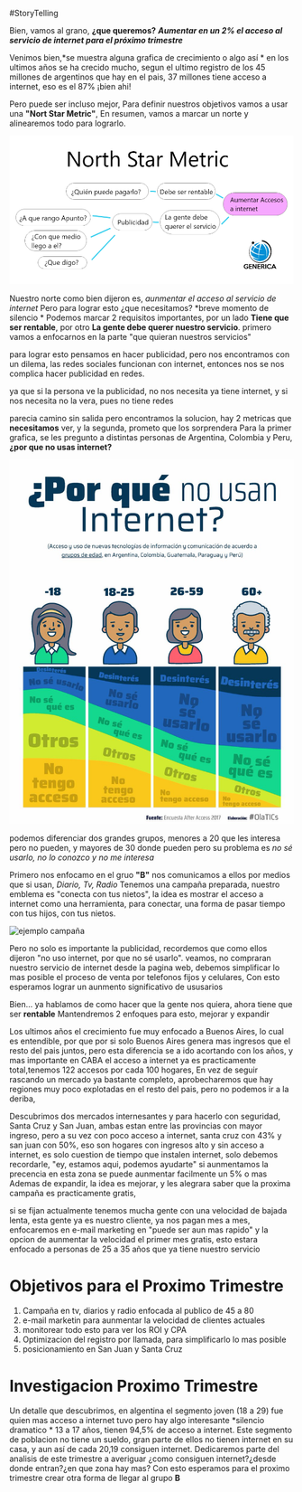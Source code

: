 #StoryTelling

Bien, vamos al grano, **¿que queremos?**
**_Aumentar en un 2% el acceso al servicio de internet para el próximo trimestre_**

Venimos bien,*se muestra alguna grafica de crecimiento o algo así * en los ultimos años se ha crecido mucho,
segun el ultimo registro de los 45 millones de argentinos que hay en el pais, 37 millones tiene acceso a internet, eso es el 87% ¡bien ahi!

Pero puede ser incluso mejor, Para definir nuestros objetivos vamos a usar una **"Nort Star Metric"**, En resumen, vamos a marcar un norte y alinearemos todo para lograrlo.

![imagen](https://raw.githubusercontent.com/Daumian/ProjectoN2/main/imagenes/metric.png)

Nuestro norte como bien dijeron es, _aunmentar el acceso al servicio de internet_ Pero para lograr esto ¿que necesitamos? 
*breve momento de silencio *
Podemos marcar 2 requisitos importantes, por un lado **Tiene que ser rentable**, por otro **La gente debe querer nuestro servicio**.
primero vamos a enfocarnos en la parte "que quieran nuestros servicios" 

para lograr esto pensamos en hacer publicidad, pero nos encontramos con un dilema, las redes sociales funcionan con internet, 
entonces nos se nos complica hacer publicidad en redes.

ya que si la persona ve la publicidad, no nos necesita ya tiene internet,
y si nos necesita no la vera, pues no tiene redes

parecia camino sin salida pero encontramos la solucion, hay 2 metricas que **necesitamos** ver, y la segunda, prometo que los sorprendera
Para la primer grafica, se les pregunto a distintas personas de Argentina, Colombia y Peru, __¿por que no usas internet?__

![imagen](https://raw.githubusercontent.com/Daumian/ProjectoN2/main/imagenes/DbuOE8UXUAAV1Yj.jpg)


podemos diferenciar dos grandes grupos, menores a 20 que les interesa pero no pueden, y mayores de 30 donde pueden pero su problema es _no sé usarlo, no lo conozco y no me interesa_

Primero nos enfocamo en el gruo **"B"** nos comunicamos a ellos por medios que si usan, _Diario, Tv, Radio_ 
Tenemos una campaña preparada, nuestro emblema es "conecta con tus nietos", la idea es mostrar el acceso a internet como una herramienta, para conectar, una forma de pasar tiempo con tus hijos, con tus nietos.

<image width="300" height = "220" src="https://previews.123rf.com/images/racorn/racorn1401/racorn140100312/25631783-lindo-ni%C3%B1o-leyendo-un-tablet-con-sus-abuelos-mientras-se-sienta-en-su-regazo-abuelas-ancianos-para.jpg" alt="ejemplo campaña">

Pero no solo es importante la publicidad, recordemos que como ellos dijeron "no uso internet, por que no sé usarlo".
veamos, no compraran nuestro servicio de internet desde la pagina web, debemos simplificar lo mas posible el proceso de venta por telefonos fijos y celulares, 
Con esto esperamos lograr un aunmento significativo de ususarios


Bien... ya hablamos de como hacer que la gente nos quiera, ahora tiene que ser **rentable**
Mantendremos 2 enfoques para esto, mejorar y expandir
  
Los ultimos años el crecimiento fue muy enfocado a Buenos Aires, lo cual es entendible, por que por si solo Buenos Aires genera mas ingresos que el resto del pais juntos, pero esta diferencia se a ido acortando con los años, y mas importante en CABA el acceso a internet ya es practicamente total,tenemos 122 accesos por cada 100 hogares, 
En vez de seguir rascando un mercado ya bastante completo, aprobecharemos que hay regiones muy poco explotadas en el resto del pais, pero no podemos ir a la deriba,

Descubrimos dos mercados internesantes y para hacerlo con seguridad, Santa Cruz y San Juan, ambas estan entre las provincias con mayor ingreso, pero a su vez con poco acceso a internet, santa cruz con 43% y san juan con 50%, 
eso son hogares con ingresos alto y sin acceso a internet, es solo cuestion de tiempo que instalen internet, solo debemos recordarle, "ey, estamos aqui, podemos ayudarte" si aunmentamos la precencia en esta zona se puede aunmentar facilmente un 5% o mas
Ademas de expandir, la idea es mejorar, y les alegrara saber que la proxima campaña es practicamente gratis,

si se fijan actualmente tenemos mucha gente con una velocidad de bajada lenta, esta gente ya es nuestro cliente, ya nos pagan mes a mes, 
enfocaremos en e-mail marketing en "puede ser aun mas rapido" y la opcion de aunmentar la velocidad el primer mes gratis, esto estara enfocado a personas de 25 a 35 años que ya tiene nuestro servicio
  
  
  
  
  
# Objetivos para el Proximo Trimestre

1. Campaña en tv, diarios y radio enfocada al publico de 45 a 80 
2. e-mail marketin para aunmentar la velocidad de clientes actuales
3. monitorear todo esto para ver los ROI y CPA
4. Optimizacion del registro por llamada, para simplificarlo lo mas posible
5. posicionamiento en San Juan y Santa Cruz

  
# Investigacion Proximo Trimestre

Un detalle que descubrimos, en algentina el segmento joven (18 a 29) fue quien mas acceso a internet tuvo pero hay algo interesante *silencio dramatico * 13 a 17 años, tienen 94,5% de acceso a internet. Este segmento de poblacion no tiene un sueldo, gran parte de ellos no tienen internet en su casa, y aun así de cada 20,19 consiguen internet. 
Dedicaremos parte del analisis de este trimestre a averiguar ¿como consiguen internet?¿desde donde entran?¿en que zona hay mas? Con esto esperamos para el proximo trimestre crear otra forma de llegar al grupo **B**
